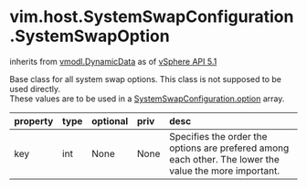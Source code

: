 vim.host.SystemSwapConfiguration.SystemSwapOption
=================================================
inherits from [vmodl.DynamicData](docs/vmodl.DynamicData.md)
as of [vSphere API 5.1](vim.version.md#vim.version.version8)


Base class for all system swap options.   This class is not supposed to be used directly.<br/>  These values are to be used in a <a href="vim.host.SystemSwapConfiguration.md#option">SystemSwapConfiguration.option</a>  array.

| property | type | optional | priv | desc |
|:---------|:-----|:---------|:-----|:-----|
| key | int | None | None | Specifies the order the options are prefered among each other.   The lower the value the more important. |


